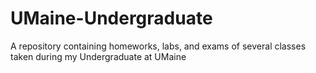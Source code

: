 # UMaine-Undergraduate
A repository containing homeworks, labs, and exams of several classes taken during my Undergraduate at UMaine
